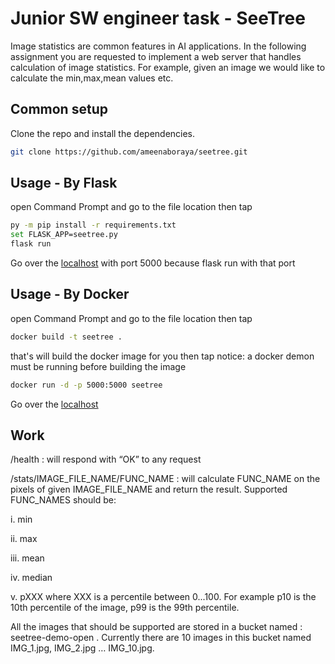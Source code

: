 # Junior SW engineer task - SeeTree
Image statistics are common features in AI applications.
In the following assignment you are requested to implement a web server that handles calculation of image statistics. For example, given an image we would like to calculate the min,max,mean values etc.

## Common setup
Clone the repo and install the dependencies.
```bash
git clone https://github.com/ameenaboraya/seetree.git
```
## Usage - By Flask

open Command Prompt and go to the file location then tap 
```bash
py -m pip install -r requirements.txt
set FLASK_APP=seetree.py
flask run
```
Go over the [localhost](https://127.0.0.0:5000) with port 5000 because flask run with that port

## Usage - By Docker

open Command Prompt and go to the file location then tap
```bash
docker build -t seetree .
```
that's will build the docker image for you then tap
notice: a docker demon must be running before building the image
```bash
docker run -d -p 5000:5000 seetree
```
Go over the [localhost](https://127.0.0.0:5000)


## Work

/health : will respond with “OK” to any request

/stats/IMAGE_FILE_NAME/FUNC_NAME : will calculate FUNC_NAME on the
pixels of given IMAGE_FILE_NAME and return the result.
Supported FUNC_NAMES should be:

i. min

ii. max

iii. mean

iv. median

v. pXXX where XXX is a percentile between 0...100. For example p10 is the
10th percentile of the image, p99 is the 99th percentile.

All the images that should be supported are stored in a bucket named :
seetree-demo-open .
Currently there are 10 images in this bucket named IMG_1.jpg, IMG_2.jpg …
IMG_10.jpg. 
